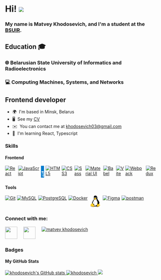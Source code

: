 
Hi! ![](https://user-images.githubusercontent.com/18350557/176309783-0785949b-9127-417c-8b55-ab5a4333674e.gif) 
==========================================================================================================================================  

###  My name is Matvey Khodosevich, and I'm a student at the [BSUIR](https://www.bsuir.by).


## Education 🎓

### 🌐 Belarusian State University of Informatics and Radioelectronics
### 💻 Computing Machines, Systems, and Networks

Frontend developer
------------------  
* 🌍  I'm based in Minsk, Belarus 
* 🖥️  See my [CV](http://khodosevich.github.io/CV/) 
* ✉️  You can contact me at [khodosevich03@gmail.com](mailto:khodosevich03@gmail.com) 
* 🧠  I'm learning React, Typescript


### Skills  

#### Frontend

<div style="display: flex; gap: 5px">
    <a href="https://reactjs.org/" target="_blank" rel="noreferrer"><img src="https://raw.githubusercontent.com/danielcranney/readme-generator/main/public/icons/skills/react-colored.svg" width="40" height="40" alt="React" /></a>
    <a href="https://developer.mozilla.org/en-US/docs/Web/JavaScript" target="_blank" rel="noreferrer"><img src="https://raw.githubusercontent.com/danielcranney/readme-generator/main/public/icons/skills/javascript-colored.svg" width="40" height="40" alt="JavaScript" /></a>
    <a href="https://www.typescriptlang.org/" target="_blank" rel="noreferrer"> <img src="https://raw.githubusercontent.com/devicons/devicon/master/icons/typescript/typescript-original.svg" alt="typescript" width="40" height="40"/> </a>
    <a href="https://developer.mozilla.org/en-US/docs/Glossary/HTML5" target="_blank" rel="noreferrer"><img src="https://raw.githubusercontent.com/danielcranney/readme-generator/main/public/icons/skills/html5-colored.svg" width="40" height="40" alt="HTML5" /></a>
    <a href="https://www.w3.org/TR/CSS/#css" target="_blank" rel="noreferrer"><img src="https://raw.githubusercontent.com/danielcranney/readme-generator/main/public/icons/skills/css3-colored.svg" width="40" height="40" alt="CSS3" /></a>
    <a href="https://sass-lang.com/" target="_blank" rel="noreferrer"><img src="https://raw.githubusercontent.com/danielcranney/readme-generator/main/public/icons/skills/sass-colored.svg" width="40" height="40" alt="Sass" /></a>
    <a href="https://mui.com/" target="_blank" rel="noreferrer"><img src="https://raw.githubusercontent.com/danielcranney/readme-generator/main/public/icons/skills/materialui-colored.svg" width="40" height="40" alt="Material UI" /></a>
    <a href="https://babeljs.io/" target="_blank" rel="noreferrer"><img src="https://raw.githubusercontent.com/danielcranney/readme-generator/main/public/icons/skills/babel-colored.svg" width="40" height="40" alt="Babel" /></a>
    <a href="https://vitejs.dev/" target="_blank" rel="noreferrer"><img src="https://raw.githubusercontent.com/danielcranney/readme-generator/main/public/icons/skills/vite-colored.svg" width="40" height="40" alt="Vite" /></a>
    <a href="https://webpack.js.org/" target="_blank" rel="noreferrer"><img src="https://raw.githubusercontent.com/danielcranney/readme-generator/main/public/icons/skills/webpack-colored.svg" width="40" height="40" alt="Webpack" /></a>
    <a href="https://redux.js.org/" target="_blank" rel="noreferrer"><img src="https://raw.githubusercontent.com/danielcranney/readme-generator/main/public/icons/skills/redux-colored.svg" width="40" height="40" alt="Redux" /></a>
</div>

#### Tools

<div style="display: flex; gap: 5px">
    <a href="https://git-scm.com/" target="_blank" rel="noreferrer"><img src="https://raw.githubusercontent.com/danielcranney/readme-generator/main/public/icons/skills/git-colored.svg" width="40" height="40" alt="Git" /></a>
    <a href="https://www.mysql.com/" target="_blank" rel="noreferrer"><img src="https://raw.githubusercontent.com/danielcranney/readme-generator/main/public/icons/skills/mysql-colored.svg" width="40" height="40" alt="MySQL" /></a>
    <a href="https://www.postgresql.org/" target="_blank" rel="noreferrer"><img src="https://raw.githubusercontent.com/danielcranney/readme-generator/main/public/icons/skills/postgresql-colored.svg" width="40" height="40" alt="PostgreSQL" /></a>
    <a href="https://www.docker.com/" target="_blank" rel="noreferrer"><img src="https://raw.githubusercontent.com/danielcranney/readme-generator/main/public/icons/skills/docker-colored.svg" width="40" height="40" alt="Docker" /></a>
    <a href="https://www.linux.org/" target="_blank" rel="noreferrer"> <img src="https://raw.githubusercontent.com/devicons/devicon/master/icons/linux/linux-original.svg" alt="linux" width="40" height="40"/> 
    <a href="https://www.figma.com/" target="_blank" rel="noreferrer"><img src="https://raw.githubusercontent.com/danielcranney/readme-generator/main/public/icons/skills/figma-colored.svg" width="40" height="40" alt="Figma" /></a>
    <a href="https://postman.com" target="_blank" rel="noreferrer"> <img src="https://www.vectorlogo.zone/logos/getpostman/getpostman-icon.svg" alt="postman" width="40" height="40"/> </a>
</div>

<h3 align="left">Connect with me:</h3>

<div style="display: flex; gap: 20px">
    <a href="https://www.github.com/khodosevich" target="_blank" rel="noreferrer">
      <img src="https://raw.githubusercontent.com/danielcranney/readme-generator/main/public/icons/socials/github.svg" width="40" height="40" />
    </a>
    <a href="https://www.instagram.com/_khodosevich_" target="_blank" rel="noreferrer">
        <img src="https://raw.githubusercontent.com/danielcranney/readme-generator/main/public/icons/socials/instagram.svg" width="40" height="40" />
    </a>
    <a href="https://linkedin.com/in/matvey khodosevich" target="blank">
        <img src="https://raw.githubusercontent.com/rahuldkjain/github-profile-readme-generator/master/src/images/icons/Social/linked-in-alt.svg" alt="matvey khodosevich" height="40" width="40" />
    </a>    
</div>


### Badges[]()

#### My GitHub Stats

<a href="http://www.github.com/khodosevich">
    <img src="https://github-readme-stats-beta-ten-21.vercel.app/api?username=khodosevich&show_icons=true&hide=issues,&count_private=true&title_color=0891b2&text_color=ffffff&icon_color=0891b2&bg_color=1c1917&hide_border=true&show_icons=true&show=prs_merged,prs_merged" alt="khodosevich's GitHub stats" />
</a>

<a href="http://www.github.com/khodosevich">
    <img src="https://github-readme-stats.vercel.app/api/top-langs/?username=khodosevich&hide_progress=true&show_icons=true&locale=en&layout=compact&text_color=fff&bg_color=1c1917&langs_count=6&hide_border=true" alt="khodosevich" />
</a>

<a href="http://www.github.com/khodosevich">
    <img src="https://github-readme-streak-stats.herokuapp.com/?user=khodosevich&stroke=ffffff&background=1c1917&ring=0891b2&fire=0891b2&currStreakNum=ffffff&currStreakLabel=0891b2&sideNums=ffffff&sideLabels=ffffff&dates=ffffff&hide_border=true" />
</a>
